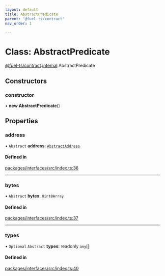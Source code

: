 ```yaml
---
layout: default
title: AbstractPredicate
parent: "@fuel-ts/contract"
nav_order: 1

---
```


# Class: AbstractPredicate

[@fuel-ts/contract](../index.md).[internal](../namespaces/internal.md).AbstractPredicate

## Constructors

### constructor

• **new AbstractPredicate**()

## Properties

### address

• `Abstract` **address**: [`AbstractAddress`](internal-AbstractAddress.md)

#### Defined in

[packages/interfaces/src/index.ts:38](https://github.com/FuelLabs/fuels-ts/blob/master/packages/interfaces/src/index.ts#L38)

___

### bytes

• `Abstract` **bytes**: `Uint8Array`

#### Defined in

[packages/interfaces/src/index.ts:37](https://github.com/FuelLabs/fuels-ts/blob/master/packages/interfaces/src/index.ts#L37)

___

### types

• `Optional` `Abstract` **types**: readonly `any`[]

#### Defined in

[packages/interfaces/src/index.ts:40](https://github.com/FuelLabs/fuels-ts/blob/master/packages/interfaces/src/index.ts#L40)
